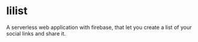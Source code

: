# lilist
A serverless web application with firebase, that let you create a list of your social links and share it.



